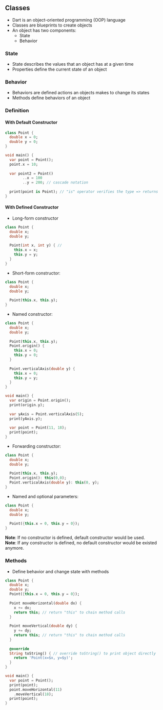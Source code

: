 ## Classes

- Dart is an object-oriented programming (OOP) language
- Classes are blueprints to create objects
- An object has two components:
  - State
  - Behavior

### State
- State describes the values that an object has at a given time
- Properties define the current state of an object

### Behavior
- Behaviors are defined actions an objects makes to change its states
- Methods define behaviors of an object

### Definition

#### With Default Constructor
```dart
class Point {
  double x = 0;
  double y = 0;
}

void main() {
  var point = Point();
  point.x = 10;
  
  var point2 = Point()
        ..x = 100
        ..y = 200; // cascade notation
  
  print(point is Point); // "is" operator verifies the type => returns true
}
```

#### With Defined Constructor

- Long-form constructor
```dart
class Point {
  double x;
  double y;
  
  Point(int x, int y) { // 
    this.x = x;
    this.y = y;
  }
}
```

- Short-form constructor:
```dart
class Point {
  double x;
  double y;
  
  Point(this.x, this.y);
}
```

- Named constructor:
```dart
class Point {
  double x;
  double y;
  
  Point(this.x, this.y);
  Point.origin() {
    this.x = 0;
    this.y = 0;
  }
  
  Point.verticalAxis(double y) {
    this.x = 0;
    this.y = y;
  }
}

void main() {
  var origin = Point.origin();
  print(origin.y);
  
  var yAxis = Point.verticalAxis(5);
  print(yAxis.y);
  
  var point = Point(11, 18);
  print(point);
}
```

- Forwarding constructor:
```dart
class Point {
  double x;
  double y;
    
  Point(this.x, this.y);
  Point.origin(): this(0,0);
  Point.verticalAxis(double y): this(0, y);
}
```

- Named and optional parameters:
```dart
class Point {
  double x;
  double y;
  
  Point({this.x = 0, this.y = 0});
}
```

**Note**: If no constructor is defined, default constructor would be used.  
**Note**: If any constructor is defined, no default constructor would be existed anymore.

### Methods
- Define behavior and change state with methods

```dart
class Point {
  double x;
  double y;
  Point({this.x = 0, this.y = 0});
  
  Point moveHorizontal(double dx) {
    x += dx;
    return this; // return "this" to chain method calls
  }
  
  Point moveVertical(double dy) {
    y += dy;
    return this; // return "this" to chain method calls
  }
  
  @override
  String toString() { // override toString() to print object directly
    return 'Point(x=$x, y=$y)'; 
  }
}

void main() {
  var point = Point();
  print(point);
  point.moveHorizontal(11)
    .moveVertical(18);
  print(point);
}
```

